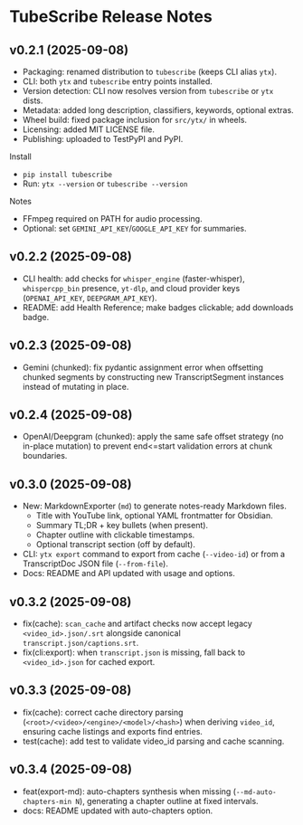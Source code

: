 TubeScribe Release Notes
========================

v0.2.1 (2025-09-08)
--------------------
- Packaging: renamed distribution to `tubescribe` (keeps CLI alias `ytx`).
- CLI: both `ytx` and `tubescribe` entry points installed.
- Version detection: CLI now resolves version from `tubescribe` or `ytx` dists.
- Metadata: added long description, classifiers, keywords, optional extras.
- Wheel build: fixed package inclusion for `src/ytx/` in wheels.
- Licensing: added MIT LICENSE file.
- Publishing: uploaded to TestPyPI and PyPI.

Install
- `pip install tubescribe`
- Run: `ytx --version` or `tubescribe --version`

Notes
- FFmpeg required on PATH for audio processing.
- Optional: set `GEMINI_API_KEY`/`GOOGLE_API_KEY` for summaries.

v0.2.2 (2025-09-08)
--------------------
- CLI health: add checks for `whisper_engine` (faster-whisper), `whispercpp_bin` presence, `yt-dlp`, and cloud provider keys (`OPENAI_API_KEY`, `DEEPGRAM_API_KEY`).
- README: add Health Reference; make badges clickable; add downloads badge.

v0.2.3 (2025-09-08)
--------------------
- Gemini (chunked): fix pydantic assignment error when offsetting chunked segments by constructing new TranscriptSegment instances instead of mutating in place.

v0.2.4 (2025-09-08)
--------------------
- OpenAI/Deepgram (chunked): apply the same safe offset strategy (no in-place mutation) to prevent end<=start validation errors at chunk boundaries.

v0.3.0 (2025-09-08)
--------------------
- New: MarkdownExporter (`md`) to generate notes-ready Markdown files.
  - Title with YouTube link, optional YAML frontmatter for Obsidian.
  - Summary TL;DR + key bullets (when present).
  - Chapter outline with clickable timestamps.
  - Optional transcript section (off by default).
- CLI: `ytx export` command to export from cache (`--video-id`) or from a TranscriptDoc JSON file (`--from-file`).
- Docs: README and API updated with usage and options.

v0.3.2 (2025-09-08)
--------------------
- fix(cache): `scan_cache` and artifact checks now accept legacy `<video_id>.json/.srt` alongside canonical `transcript.json/captions.srt`.
- fix(cli:export): when `transcript.json` is missing, fall back to `<video_id>.json` for cached export.

v0.3.3 (2025-09-08)
--------------------
- fix(cache): correct cache directory parsing (`<root>/<video>/<engine>/<model>/<hash>`) when deriving `video_id`, ensuring cache listings and exports find entries.
- test(cache): add test to validate video_id parsing and cache scanning.

v0.3.4 (2025-09-08)
--------------------
- feat(export-md): auto-chapters synthesis when missing (`--md-auto-chapters-min N`), generating a chapter outline at fixed intervals.
- docs: README updated with auto-chapters option.
